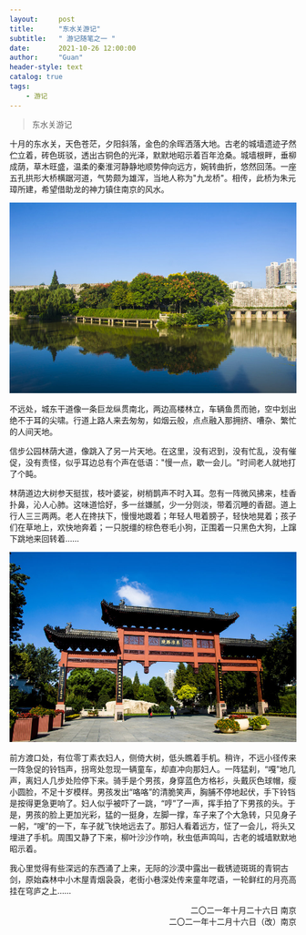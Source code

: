 ```yaml
---
layout:     post
title:      "东水关游记"
subtitle:   " 游记随笔之一 "
date:       2021-10-26 12:00:00
author:     "Guan"
header-style: text
catalog: true
tags:
    - 游记
---
```


> 东水关游记

  十月的东水关，天色苍茫，夕阳斜落，金色的余晖洒落大地。古老的城墙遗迹孑然伫立着，砖色斑驳，透出古铜色的光泽，默默地昭示着百年沧桑。城墙根畔，垂柳成荫，草木旺盛，温柔的秦淮河静静地顺势伸向远方，婉转曲折，悠然回荡。一座五孔拱形大桥横踞河道，气势颇为雄浑，当地人称为"九龙桥"。相传，此桥为朱元璋所建，希望借助龙的神力镇住南京的风水。

![东水关景色](/img/dongshuiguan.jpg)

不远处，城东干道像一条巨龙纵贯南北，两边高楼林立，车辆鱼贯而驰，空中划出绝不于耳的尖啸。行道上路人来去匆匆，如烟云般，点点融入那拥挤、嘈杂、繁忙的人间天地。

信步公园林荫大道，像跳入了另一片天地。在这里，没有迟到，没有忙乱，没有催促，没有责怪，似乎耳边总有个声在低语："慢一点，歇一会儿。"时间老人就地打了个盹。

林荫道边大树参天挺拔，枝叶婆娑，树梢鹊声不时入耳。忽有一阵微风拂来，桂香扑鼻，沁人心肺。这味道恰好，多一丝嫌腻，少一分则淡，带着沉睡的香甜。道上行人三三两两。老人在搀扶下，慢慢地踱着；年轻人甩着膀子，轻快地晃着；孩子们在草地上，欢快地奔着；一只脱缰的棕色卷毛小狗，正围着一只黑色大狗，上蹿下跳地来回转着……

![东水关景色](/img/dongshuiguan1.jpg)

前方渡口处，有位零丁素衣妇人，侧倚大树，低头瞧着手机。稍许，不远小径传来一阵急促的铃铛声，拐弯处忽现一辆童车，却直冲向那妇人。一阵猛刹，“嘎”地几声，离妇人几步处险停下来。骑手是个男孩，身穿蓝色方格衫，头戴灰色球帽，瘦小圆脸，不足十岁模样。男孩发出“咯咯”的清脆笑声，胸脯不停地起伏，手下铃铛是按得更急更响了。妇人似乎被吓了一跳，“哼”了一声，挥手拍了下男孩的头。于是，男孩的脸上更加光彩，猛的一挺身，左脚一撑，车子来了个大急转，只见身子一躬，“嗖”的一下，车子就飞快地远去了。那妇人看着远方，怔了一会儿，将头又埋进了手机。周围又静了下来，柳叶沙沙作响，秋虫低声鸣叫，古老的城墙默默地昭示着。

我心里觉得有些深远的东西涌了上来，无际的沙漠中露出一截锈迹斑斑的青铜古剑，原始森林中小木屋青烟袅袅，老街小巷深处传来童年呓语，一轮鲜红的月亮高挂在穹庐之上……




<div align="right">二〇二一年十月二十六日  南京</div>   

<div align="right">二〇二一年十二月十六日（改）南京</div>
